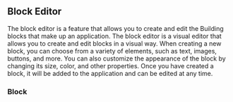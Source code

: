 ## Block Editor
The block editor is a feature that allows you to create and edit the Building blocks that make up an application. The block editor is a visual editor that allows you to create and edit blocks in a visual way.
When creating a new block, you can choose from a variety of elements, such as text, images, buttons, and more. You can also customize the appearance of the block by changing its size, color, and other properties. Once you have created a block, it will be added to the application and can be edited at any time.

### Block
